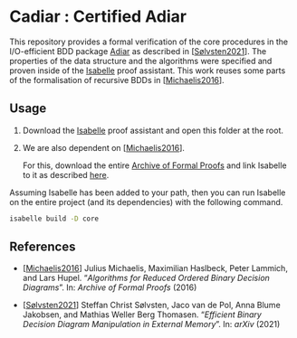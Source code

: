 # Cadiar : Certified Adiar

This repository provides a formal verification of the core procedures in the
I/O-efficient BDD package [Adiar](https://github.com/SSoelvsten/adiar) as
described in [[Sølvsten2021](#references)]. The properties of the data structure
and the algorithms were specified and proven inside of the
[Isabelle](https://isabelle.in.tum.de/) proof assistant. This work reuses some
parts of the formalisation of recursive BDDs in [[Michaelis2016](#references)].

## Usage

1. Download the [Isabelle](https://isabelle.in.tum.de/) proof assistant and open
   this folder at the root.

2. We are also dependent on [[Michaelis2016](#references)].

   For this, download the entire [Archive of Formal
   Proofs](https://www.isa-afp.org/download.html) and link Isabelle to it as
   described [here](https://www.isa-afp.org/using.html).

Assuming Isabelle has been added to your path, then you can run Isabelle on the
entire project (and its dependencies) with the following command.
```bash
isabelle build -D core
```

## References

- [[Michaelis2016](https://isa-afp.org/entries/ROBDD.html)] Julius Michaelis,
  Maximilian Haslbeck, Peter Lammich, and Lars Hupel. “_Algorithms for Reduced
  Ordered Binary Decision Diagrams_”. In: _Archive of Formal Proofs_ (2016)

- [[Sølvsten2021](https://arxiv.org/abs/2104.12101)]
  Steffan Christ Sølvsten, Jaco van de Pol, Anna Blume Jakobsen, and Mathias
  Weller Berg Thomasen. “_Efficient Binary Decision Diagram Manipulation in
  External Memory_”. In: _arXiv_ (2021)

